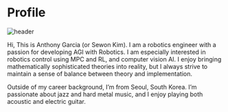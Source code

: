 # Profile

![header](https://capsule-render.vercel.app/api?type=waving&color=timeAuto&height=300&section=header&text=&fontSize=90)

Hi, This is Anthony Garcia (or Sewon Kim). I am a robotics engineer with a passion for developing AGI with Robotics. I am especially interested in robotics control using MPC and RL, and computer vision AI. I enjoy bringing mathematically sophisticated theories into reality, but I always strive to maintain a sense of balance between theory and implementation.

Outside of my career background, I’m from Seoul, South Korea. I’m passionate about jazz and hard metal music, and I enjoy playing both acoustic and electric guitar.

